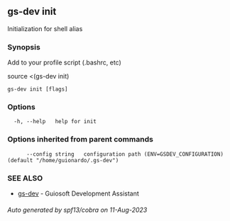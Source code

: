 ## gs-dev init

Initialization for shell alias

### Synopsis

Add to your profile script (.bashrc, etc)

source <(gs-dev init)

```
gs-dev init [flags]
```

### Options

```
  -h, --help   help for init
```

### Options inherited from parent commands

```
      --config string   configuration path (ENV=GSDEV_CONFIGURATION) (default "/home/guionardo/.gs-dev")
```

### SEE ALSO

* [gs-dev](gs-dev.md)	 - Guiosoft Development Assistant

###### Auto generated by spf13/cobra on 11-Aug-2023
